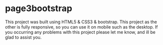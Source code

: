 # page3bootstrap

This project was built using HTML5 & CSS3 & bootstrap.
This project as the other is fully responsive, so you can use it on mobile such as the desktop. 
If you occurring any problems with this project please let me know, and ill be glad to assist you.
